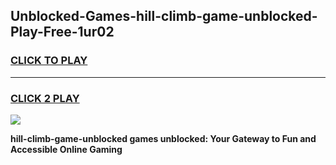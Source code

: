 
## Unblocked-Games-hill-climb-game-unblocked-Play-Free-1ur02
<h3>
<a href="https://premium76.site?title=hill-climb-game-unblocked&ref=21A">CLICK TO PLAY</a></h3>
<hr>

<h3>
<a href="https://premium76.site?title=hill-climb-game-unblocked&ref=21A">CLICK 2 PLAY</a>
  
</h3>

<a href="https://premium76.site?title=hill-climb-game-unblocked&ref=21A"><img src="https://clearcache.store/games.png"></a>


**hill-climb-game-unblocked games unblocked: Your Gateway to Fun and Accessible Online Gaming**
